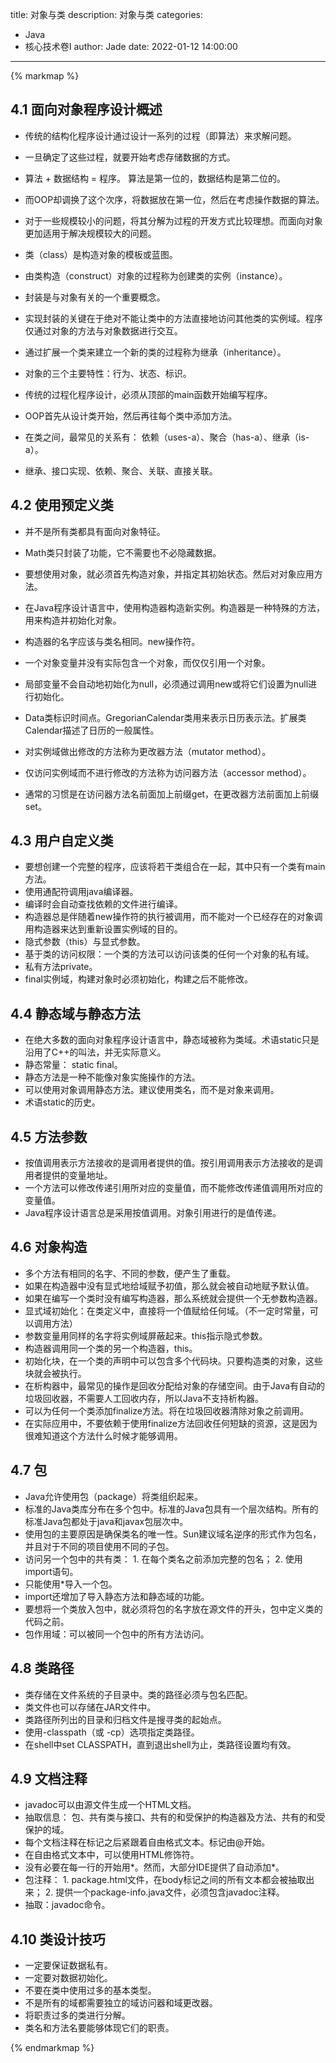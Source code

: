 title: 对象与类
description: 对象与类
categories: 
  - Java
  - 核心技术卷I
author: Jade
date: 2022-01-12 14:00:00
---

{% markmap %}

## 4.1 面向对象程序设计概述
- 传统的结构化程序设计通过设计一系列的过程（即算法）来求解问题。
- 一旦确定了这些过程，就要开始考虑存储数据的方式。
- 算法 + 数据结构 = 程序。 算法是第一位的，数据结构是第二位的。
- 而OOP却调换了这个次序，将数据放在第一位，然后在考虑操作数据的算法。
- 对于一些规模较小的问题，将其分解为过程的开发方式比较理想。而面向对象更加适用于解决规模较大的问题。

- 类（class）是构造对象的模板或蓝图。
- 由类构造（construct）对象的过程称为创建类的实例（instance）。
- 封装是与对象有关的一个重要概念。
- 实现封装的关键在于绝对不能让类中的方法直接地访问其他类的实例域。程序仅通过对象的方法与对象数据进行交互。
- 通过扩展一个类来建立一个新的类的过程称为继承（inheritance）。

- 对象的三个主要特性：行为、状态、标识。

- 传统的过程化程序设计，必须从顶部的main函数开始编写程序。
- OOP首先从设计类开始，然后再往每个类中添加方法。

- 在类之间，最常见的关系有： 依赖（uses-a）、聚合（has-a）、继承（is-a）。
- 继承、接口实现、依赖、聚合、关联、直接关联。

## 4.2 使用预定义类
- 并不是所有类都具有面向对象特征。
- Math类只封装了功能，它不需要也不必隐藏数据。

- 要想使用对象，就必须首先构造对象，并指定其初始状态。然后对对象应用方法。
- 在Java程序设计语言中，使用构造器构造新实例。构造器是一种特殊的方法，用来构造并初始化对象。
- 构造器的名字应该与类名相同。new操作符。
- 一个对象变量并没有实际包含一个对象，而仅仅引用一个对象。
- 局部变量不会自动地初始化为null，必须通过调用new或将它们设置为null进行初始化。
- Data类标识时间点。GregorianCalendar类用来表示日历表示法。扩展类Calendar描述了日历的一般属性。

- 对实例域做出修改的方法称为更改器方法（mutator method）。
- 仅访问实例域而不进行修改的方法称为访问器方法（accessor method）。
- 通常的习惯是在访问器方法名前面加上前缀get，在更改器方法前面加上前缀set。

## 4.3 用户自定义类
- 要想创建一个完整的程序，应该将若干类组合在一起，其中只有一个类有main方法。
- 使用通配符调用java编译器。
- 编译时会自动查找依赖的文件进行编译。
- 构造器总是伴随着new操作符的执行被调用，而不能对一个已经存在的对象调用构造器来达到重新设置实例域的目的。
- 隐式参数（this）与显式参数。
- 基于类的访问权限：一个类的方法可以访问该类的任何一个对象的私有域。
- 私有方法private。
- final实例域，构建对象时必须初始化，构建之后不能修改。

## 4.4 静态域与静态方法
- 在绝大多数的面向对象程序设计语言中，静态域被称为类域。术语static只是沿用了C++的叫法，并无实际意义。
- 静态常量： static final。
- 静态方法是一种不能像对象实施操作的方法。
- 可以使用对象调用静态方法。建议使用类名，而不是对象来调用。
- 术语static的历史。

## 4.5 方法参数
- 按值调用表示方法接收的是调用者提供的值。按引用调用表示方法接收的是调用者提供的变量地址。
- 一个方法可以修改传递引用所对应的变量值，而不能修改传递值调用所对应的变量值。
- Java程序设计语言总是采用按值调用。对象引用进行的是值传递。

## 4.6 对象构造
- 多个方法有相同的名字、不同的参数，便产生了重载。
- 如果在构造器中没有显式地给域赋予初值，那么就会被自动地赋予默认值。
- 如果在编写一个类时没有编写构造器，那么系统就会提供一个无参数构造器。
- 显式域初始化：在类定义中，直接将一个值赋给任何域。（不一定时常量，可以调用方法）
- 参数变量用同样的名字将实例域屏蔽起来。this指示隐式参数。
- 构造器调用同一个类的另一个构造器，this。
- 初始化块，在一个类的声明中可以包含多个代码块。只要构造类的对象，这些块就会被执行。
- 在析构器中，最常见的操作是回收分配给对象的存储空间。由于Java有自动的垃圾回收器，不需要人工回收内存，所以Java不支持析构器。
- 可以为任何一个类添加finalize方法。将在垃圾回收器清除对象之前调用。
- 在实际应用中，不要依赖于使用finalize方法回收任何短缺的资源，这是因为很难知道这个方法什么时候才能够调用。

## 4.7 包
- Java允许使用包（package）将类组织起来。
- 标准的Java类库分布在多个包中。标准的Java包具有一个层次结构。所有的标准Java包都处于java和javax包层次中。
- 使用包的主要原因是确保类名的唯一性。Sun建议域名逆序的形式作为包名，并且对于不同的项目使用不同的子包。
- 访问另一个包中的共有类： 1. 在每个类名之前添加完整的包名； 2. 使用import语句。
- 只能使用*导入一个包。
- import还增加了导入静态方法和静态域的功能。
- 要想将一个类放入包中，就必须将包的名字放在源文件的开头，包中定义类的代码之前。
- 包作用域：可以被同一个包中的所有方法访问。

## 4.8 类路径
- 类存储在文件系统的子目录中。类的路径必须与包名匹配。
- 类文件也可以存储在JAR文件中。
- 类路径所列出的目录和归档文件是搜寻类的起始点。
- 使用-classpath（或 -cp）选项指定类路径。
- 在shell中set CLASSPATH，直到退出shell为止，类路径设置均有效。

## 4.9 文档注释
- javadoc可以由源文件生成一个HTML文档。
- 抽取信息： 包、共有类与接口、共有的和受保护的构造器及方法、共有的和受保护的域。
- 每个文档注释在标记之后紧跟着自由格式文本。标记由@开始。
- 在自由格式文本中，可以使用HTML修饰符。
- 没有必要在每一行的开始用\*。然而，大部分IDE提供了自动添加\*。
- 包注释： 1. package.html文件，在body标记之间的所有文本都会被抽取出来； 2. 提供一个package-info.java文件，必须包含javadoc注释。
- 抽取：javadoc命令。

## 4.10 类设计技巧
- 一定要保证数据私有。
- 一定要对数据初始化。
- 不要在类中使用过多的基本类型。
- 不是所有的域都需要独立的域访问器和域更改器。
- 将职责过多的类进行分解。
- 类名和方法名要能够体现它们的职责。

{% endmarkmap %}
